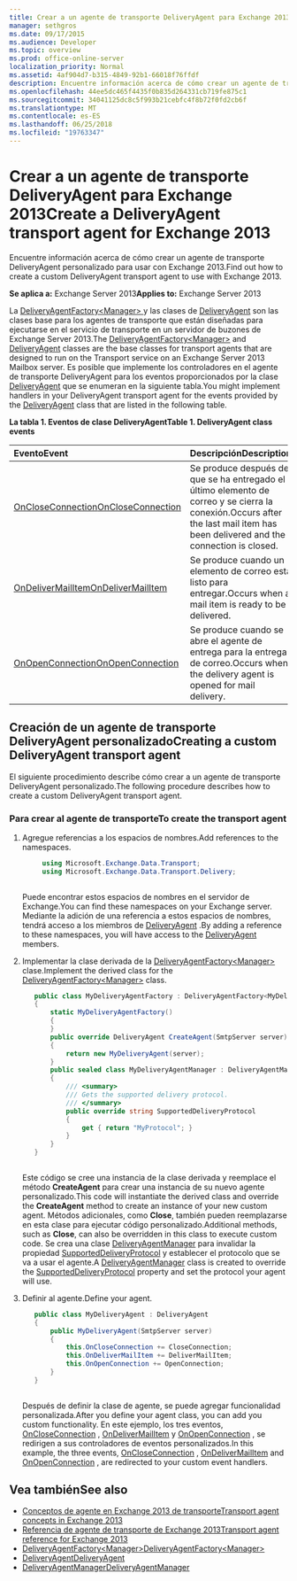 ```yaml
---
title: Crear a un agente de transporte DeliveryAgent para Exchange 2013
manager: sethgros
ms.date: 09/17/2015
ms.audience: Developer
ms.topic: overview
ms.prod: office-online-server
localization_priority: Normal
ms.assetid: 4af904d7-b315-4849-92b1-66018f76ffdf
description: Encuentre información acerca de cómo crear un agente de transporte DeliveryAgent personalizado para usar con Exchange 2013.
ms.openlocfilehash: 44ee5dc465f4435f0b835d264331cb719fe875c1
ms.sourcegitcommit: 34041125dc8c5f993b21cebfc4f8b72f0fd2cb6f
ms.translationtype: MT
ms.contentlocale: es-ES
ms.lasthandoff: 06/25/2018
ms.locfileid: "19763347"
---
```

# <a name="create-a-deliveryagent-transport-agent-for-exchange-2013"></a><span data-ttu-id="ba130-103">Crear a un agente de transporte DeliveryAgent para Exchange 2013</span><span class="sxs-lookup"><span data-stu-id="ba130-103">Create a DeliveryAgent transport agent for Exchange 2013</span></span>

<span data-ttu-id="ba130-104">Encuentre información acerca de cómo crear un agente de transporte DeliveryAgent personalizado para usar con Exchange 2013.</span><span class="sxs-lookup"><span data-stu-id="ba130-104">Find out how to create a custom DeliveryAgent transport agent to use with Exchange 2013.</span></span>
  
<span data-ttu-id="ba130-105">**Se aplica a:** Exchange Server 2013</span><span class="sxs-lookup"><span data-stu-id="ba130-105">**Applies to:** Exchange Server 2013</span></span>
  
<span data-ttu-id="ba130-106">La [DeliveryAgentFactory\<Manager\> ](https://msdn.microsoft.com/library/Microsoft.Exchange.Data.Transport.Delivery.DeliveryAgentFactory`1.aspx) y las clases de [DeliveryAgent](https://msdn.microsoft.com/library/Microsoft.Exchange.Data.DeliveryType.DeliveryAgent.aspx) son las clases base para los agentes de transporte que están diseñadas para ejecutarse en el servicio de transporte en un servidor de buzones de Exchange Server 2013.</span><span class="sxs-lookup"><span data-stu-id="ba130-106">The [DeliveryAgentFactory\<Manager\>](https://msdn.microsoft.com/library/Microsoft.Exchange.Data.Transport.Delivery.DeliveryAgentFactory`1.aspx) and [DeliveryAgent](https://msdn.microsoft.com/library/Microsoft.Exchange.Data.DeliveryType.DeliveryAgent.aspx) classes are the base classes for transport agents that are designed to run on the Transport service on an Exchange Server 2013 Mailbox server.</span></span> <span data-ttu-id="ba130-107">Es posible que implemente los controladores en el agente de transporte DeliveryAgent para los eventos proporcionados por la clase [DeliveryAgent](https://msdn.microsoft.com/library/Microsoft.Exchange.Data.DeliveryType.DeliveryAgent.aspx) que se enumeran en la siguiente tabla.</span><span class="sxs-lookup"><span data-stu-id="ba130-107">You might implement handlers in your DeliveryAgent transport agent for the events provided by the [DeliveryAgent](https://msdn.microsoft.com/library/Microsoft.Exchange.Data.DeliveryType.DeliveryAgent.aspx) class that are listed in the following table.</span></span> 
  
<span data-ttu-id="ba130-108">**La tabla 1. Eventos de clase DeliveryAgent**</span><span class="sxs-lookup"><span data-stu-id="ba130-108">**Table 1. DeliveryAgent class events**</span></span>

|<span data-ttu-id="ba130-109">**Evento**</span><span class="sxs-lookup"><span data-stu-id="ba130-109">**Event**</span></span>|<span data-ttu-id="ba130-110">**Descripción**</span><span class="sxs-lookup"><span data-stu-id="ba130-110">**Description**</span></span>|
|:-----|:-----|
|[<span data-ttu-id="ba130-111">OnCloseConnection</span><span class="sxs-lookup"><span data-stu-id="ba130-111">OnCloseConnection</span></span>](https://msdn.microsoft.com/library/Microsoft.Exchange.Data.Transport.Delivery.DeliveryAgent.OnCloseConnection.aspx) <br/> |<span data-ttu-id="ba130-112">Se produce después de que se ha entregado el último elemento de correo y se cierra la conexión.</span><span class="sxs-lookup"><span data-stu-id="ba130-112">Occurs after the last mail item has been delivered and the connection is closed.</span></span>  <br/> |
|[<span data-ttu-id="ba130-113">OnDeliverMailItem</span><span class="sxs-lookup"><span data-stu-id="ba130-113">OnDeliverMailItem</span></span>](https://msdn.microsoft.com/library/Microsoft.Exchange.Data.Transport.Delivery.DeliveryAgent.OnDeliverMailItem.aspx) <br/> |<span data-ttu-id="ba130-114">Se produce cuando un elemento de correo está listo para entregar.</span><span class="sxs-lookup"><span data-stu-id="ba130-114">Occurs when a mail item is ready to be delivered.</span></span>  <br/> |
|[<span data-ttu-id="ba130-115">OnOpenConnection</span><span class="sxs-lookup"><span data-stu-id="ba130-115">OnOpenConnection</span></span>](https://msdn.microsoft.com/library/Microsoft.Exchange.Data.Transport.Delivery.DeliveryAgent.OnOpenConnection.aspx) <br/> |<span data-ttu-id="ba130-116">Se produce cuando se abre el agente de entrega para la entrega de correo.</span><span class="sxs-lookup"><span data-stu-id="ba130-116">Occurs when the delivery agent is opened for mail delivery.</span></span>  <br/> |
   
## <a name="creating-a-custom-deliveryagent-transport-agent"></a><span data-ttu-id="ba130-117">Creación de un agente de transporte DeliveryAgent personalizado</span><span class="sxs-lookup"><span data-stu-id="ba130-117">Creating a custom DeliveryAgent transport agent</span></span>

<span data-ttu-id="ba130-118">El siguiente procedimiento describe cómo crear a un agente de transporte DeliveryAgent personalizado.</span><span class="sxs-lookup"><span data-stu-id="ba130-118">The following procedure describes how to create a custom DeliveryAgent transport agent.</span></span> 
  
### <a name="to-create-the-transport-agent"></a><span data-ttu-id="ba130-119">Para crear al agente de transporte</span><span class="sxs-lookup"><span data-stu-id="ba130-119">To create the transport agent</span></span>

1. <span data-ttu-id="ba130-120">Agregue referencias a los espacios de nombres.</span><span class="sxs-lookup"><span data-stu-id="ba130-120">Add references to the namespaces.</span></span>
    
   ```cs
        using Microsoft.Exchange.Data.Transport;
        using Microsoft.Exchange.Data.Transport.Delivery;
    
   ```

   <span data-ttu-id="ba130-121">Puede encontrar estos espacios de nombres en el servidor de Exchange.</span><span class="sxs-lookup"><span data-stu-id="ba130-121">You can find these namespaces on your Exchange server.</span></span> <span data-ttu-id="ba130-122">Mediante la adición de una referencia a estos espacios de nombres, tendrá acceso a los miembros de [DeliveryAgent](https://msdn.microsoft.com/library/Microsoft.Exchange.Data.DeliveryType.DeliveryAgent.aspx) .</span><span class="sxs-lookup"><span data-stu-id="ba130-122">By adding a reference to these namespaces, you will have access to the [DeliveryAgent](https://msdn.microsoft.com/library/Microsoft.Exchange.Data.DeliveryType.DeliveryAgent.aspx) members.</span></span> 
    
2. <span data-ttu-id="ba130-123">Implementar la clase derivada de la [DeliveryAgentFactory\<Manager\> ](https://msdn.microsoft.com/library/Microsoft.Exchange.Data.Transport.Delivery.DeliveryAgentFactory`1.aspx) clase.</span><span class="sxs-lookup"><span data-stu-id="ba130-123">Implement the derived class for the [DeliveryAgentFactory\<Manager\>](https://msdn.microsoft.com/library/Microsoft.Exchange.Data.Transport.Delivery.DeliveryAgentFactory`1.aspx) class.</span></span> 
    
   ```cs
      public class MyDeliveryAgentFactory : DeliveryAgentFactory<MyDeliveryAgentFactory.MyDeliveryAgentManager>
      {
          static MyDeliveryAgentFactory()
          {
          }
          public override DeliveryAgent CreateAgent(SmtpServer server)
          {
              return new MyDeliveryAgent(server);
          }
          public sealed class MyDeliveryAgentManager : DeliveryAgentManager
          {
              /// <summary>
              /// Gets the supported delivery protocol.
              /// </summary>
              public override string SupportedDeliveryProtocol
              {
                  get { return "MyProtocol"; }
              }
          }
      }
  
   ```

   <span data-ttu-id="ba130-124">Este código se cree una instancia de la clase derivada y reemplace el método **CreateAgent** para crear una instancia de su nuevo agente personalizado.</span><span class="sxs-lookup"><span data-stu-id="ba130-124">This code will instantiate the derived class and override the **CreateAgent** method to create an instance of your new custom agent.</span></span> <span data-ttu-id="ba130-125">Métodos adicionales, como **Close**, también pueden reemplazarse en esta clase para ejecutar código personalizado.</span><span class="sxs-lookup"><span data-stu-id="ba130-125">Additional methods, such as **Close**, can also be overridden in this class to execute custom code.</span></span> <span data-ttu-id="ba130-126">Se crea una clase [DeliveryAgentManager](https://msdn.microsoft.com/library/Microsoft.Exchange.Data.Transport.Delivery.DeliveryAgentManager.aspx) para invalidar la propiedad [SupportedDeliveryProtocol](https://msdn.microsoft.com/library/Microsoft.Exchange.Data.Transport.Delivery.DeliveryAgentManager.SupportedDeliveryProtocol.aspx) y establecer el protocolo que se va a usar el agente.</span><span class="sxs-lookup"><span data-stu-id="ba130-126">A [DeliveryAgentManager](https://msdn.microsoft.com/library/Microsoft.Exchange.Data.Transport.Delivery.DeliveryAgentManager.aspx) class is created to override the [SupportedDeliveryProtocol](https://msdn.microsoft.com/library/Microsoft.Exchange.Data.Transport.Delivery.DeliveryAgentManager.SupportedDeliveryProtocol.aspx) property and set the protocol your agent will use.</span></span> 
    
3. <span data-ttu-id="ba130-127">Definir al agente.</span><span class="sxs-lookup"><span data-stu-id="ba130-127">Define your agent.</span></span>
    
   ```cs
      public class MyDeliveryAgent : DeliveryAgent
      {
          public MyDeliveryAgent(SmtpServer server)
          {
              this.OnCloseConnection += CloseConnection;
              this.OnDeliverMailItem += DeliverMailItem;
              this.OnOpenConnection += OpenConnection;
          }
      }
  
   ```

   <span data-ttu-id="ba130-128">Después de definir la clase de agente, se puede agregar funcionalidad personalizada.</span><span class="sxs-lookup"><span data-stu-id="ba130-128">After you define your agent class, you can add you custom functionality.</span></span> <span data-ttu-id="ba130-129">En este ejemplo, los tres eventos, [OnCloseConnection](https://msdn.microsoft.com/library/Microsoft.Exchange.Data.Transport.Delivery.DeliveryAgent.OnCloseConnection.aspx) , [OnDeliverMailItem](https://msdn.microsoft.com/library/Microsoft.Exchange.Data.Transport.Delivery.DeliveryAgent.OnDeliverMailItem.aspx) y [OnOpenConnection](https://msdn.microsoft.com/library/Microsoft.Exchange.Data.Transport.Delivery.DeliveryAgent.OnOpenConnection.aspx) , se redirigen a sus controladores de eventos personalizados.</span><span class="sxs-lookup"><span data-stu-id="ba130-129">In this example, the three events, [OnCloseConnection](https://msdn.microsoft.com/library/Microsoft.Exchange.Data.Transport.Delivery.DeliveryAgent.OnCloseConnection.aspx) , [OnDeliverMailItem](https://msdn.microsoft.com/library/Microsoft.Exchange.Data.Transport.Delivery.DeliveryAgent.OnDeliverMailItem.aspx) and [OnOpenConnection](https://msdn.microsoft.com/library/Microsoft.Exchange.Data.Transport.Delivery.DeliveryAgent.OnOpenConnection.aspx) , are redirected to your custom event handlers.</span></span> 
    
## <a name="see-also"></a><span data-ttu-id="ba130-130">Vea también</span><span class="sxs-lookup"><span data-stu-id="ba130-130">See also</span></span>

- [<span data-ttu-id="ba130-131">Conceptos de agente en Exchange 2013 de transporte</span><span class="sxs-lookup"><span data-stu-id="ba130-131">Transport agent concepts in Exchange 2013</span></span>](transport-agent-concepts-in-exchange-2013.md)
- [<span data-ttu-id="ba130-132">Referencia de agente de transporte de Exchange 2013</span><span class="sxs-lookup"><span data-stu-id="ba130-132">Transport agent reference for Exchange 2013</span></span>](transport-agent-reference-for-exchange-2013.md)    
- [<span data-ttu-id="ba130-133">DeliveryAgentFactory\<Manager\></span><span class="sxs-lookup"><span data-stu-id="ba130-133">DeliveryAgentFactory\<Manager\></span></span>](https://msdn.microsoft.com/library/Microsoft.Exchange.Data.Transport.Delivery.DeliveryAgentFactory`1.aspx)   
- [<span data-ttu-id="ba130-134">DeliveryAgent</span><span class="sxs-lookup"><span data-stu-id="ba130-134">DeliveryAgent</span></span>](https://msdn.microsoft.com/library/Microsoft.Exchange.Data.DeliveryType.DeliveryAgent.aspx)    
- [<span data-ttu-id="ba130-135">DeliveryAgentManager</span><span class="sxs-lookup"><span data-stu-id="ba130-135">DeliveryAgentManager</span></span>](https://msdn.microsoft.com/library/Microsoft.Exchange.Data.Transport.Delivery.DeliveryAgentManager.aspx)
    

